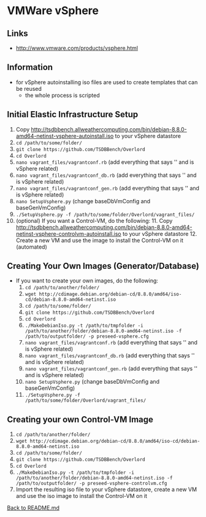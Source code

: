 # VMWare vSphere

## Links
* http://www.vmware.com/products/vsphere.html

## Information
* for vSphere autoinstalling iso files are used to create templates that can be reused
    * the whole process is scripted

## Initial Elastic Infrastructure Setup
1. Copy http://tsdbbench.allweathercomputing.com/bin/debian-8.8.0-amd64-netinst-vsphere-autoinstall.iso to your vSphere datastore
2. `cd /path/to/some/folder/`
3. `git clone https://github.com/TSDBBench/Overlord`
4. `cd Overlord`
5. `nano vagrant_files/vagrantconf.rb` (add everything that says '' and is vSphere related)
6. `nano vagrant_files/vagrantconf_db.rb` (add everything that says '' and is vSphere related)
7. `nano vagrant_files/vagrantconf_gen.rb` (add everything that says '' and is vSphere related)
8. `nano SetupVsphere.py` (change baseDbVmConfig and baseGenVmConfig)
9. `./SetupVsphere.py -f /path/to/some/folder/Overlord/vagrant_files/`
10. (optional) If you want a Control-VM, do the following:
    11. Copy http://tsdbbench.allweathercomputing.com/bin/debian-8.8.0-amd64-netinst-vsphere-controlvm-autoinstall.iso to your vSphere datastore
    12. Create a new VM and use the image to install the Control-VM on it (automated)

## Creating Your Own Images (Generator/Database)
* If you want to create your own images, do the following:
    1. `cd /path/to/another/folder/`
    2. `wget http://cdimage.debian.org/debian-cd/8.8.0/amd64/iso-cd/debian-8.8.0-amd64-netinst.iso`
    3. `cd /path/to/some/folder/`
    4. `git clone https://github.com/TSDBBench/Overlord`
    5. `cd Overlord`
    6. `./MakeDebianIso.py -t /path/to/tmpfolder -i /path/to/another/folder/debian-8.8.0-amd64-netinst.iso -f /path/to/outputfolder/ -p preseed-vsphere.cfg`
    7. `nano vagrant_files/vagrantconf.rb` (add everything that says '' and is vSphere related)
    8. `nano vagrant_files/vagrantconf_db.rb` (add everything that says '' and is vSphere related)
    9. `nano vagrant_files/vagrantconf_gen.rb` (add everything that says '' and is vSphere related)
    10. `nano SetupVsphere.py` (change baseDbVmConfig and baseGenVmConfig)
    11. `./SetupVsphere.py -f /path/to/some/folder/Overlord/vagrant_files/`

## Creating your own Control-VM Image
1. `cd /path/to/another/folder/`
2. `wget http://cdimage.debian.org/debian-cd/8.8.0/amd64/iso-cd/debian-8.8.0-amd64-netinst.iso`
3. `cd /path/to/some/folder/`
4. `git clone https://github.com/TSDBBench/Overlord`
5. `cd Overlord`
6. `./MakeDebianIso.py -t /path/to/tmpfolder -i /path/to/another/folder/debian-8.8.0-amd64-netinst.iso -f /path/to/outputfolder/ -p preseed-vsphere-controlvm.cfg`
7. Import the resulting iso file to your vSphere datastore, create a new VM and use the iso image to install the Control-VM on it

[Back to README.md](../../README.md)
